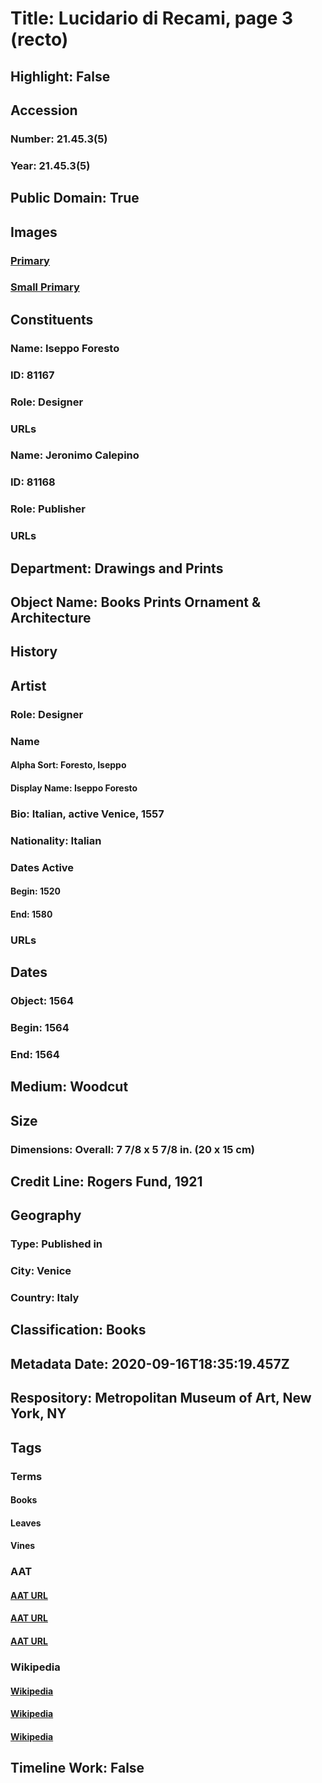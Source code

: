 # Title: Lucidario di Recami, page 3 (recto)
## Highlight: False
## Accession
### Number: 21.45.3(5)
### Year: 21.45.3(5)
## Public Domain: True
## Images
### [Primary](https://images.metmuseum.org/CRDImages/dp/original/DP362107.jpg)
### [Small Primary](https://images.metmuseum.org/CRDImages/dp/web-large/DP362107.jpg)
## Constituents
### Name: Iseppo Foresto
### ID: 81167
### Role: Designer
### URLs
### Name: Jeronimo Calepino
### ID: 81168
### Role: Publisher
### URLs
## Department: Drawings and Prints
## Object Name: Books Prints Ornament & Architecture
## History
## Artist
### Role: Designer
### Name
#### Alpha Sort: Foresto, Iseppo
#### Display Name: Iseppo Foresto
### Bio: Italian, active Venice, 1557
### Nationality: Italian
### Dates Active
#### Begin: 1520
#### End: 1580
### URLs
## Dates
### Object: 1564
### Begin: 1564
### End: 1564
## Medium: Woodcut
## Size
### Dimensions: Overall: 7 7/8 x 5 7/8 in. (20 x 15 cm)
## Credit Line: Rogers Fund, 1921
## Geography
### Type: Published in
### City: Venice
### Country: Italy
## Classification: Books
## Metadata Date: 2020-09-16T18:35:19.457Z
## Respository: Metropolitan Museum of Art, New York, NY
## Tags
### Terms
#### Books
#### Leaves
#### Vines
### AAT
#### [AAT URL](http://vocab.getty.edu/page/aat/300028051)
#### [AAT URL](http://vocab.getty.edu/page/aat/300011892)
#### [AAT URL](http://vocab.getty.edu/page/aat/300132406)
### Wikipedia
#### [Wikipedia]()
#### [Wikipedia]()
#### [Wikipedia]()
## Timeline Work: False